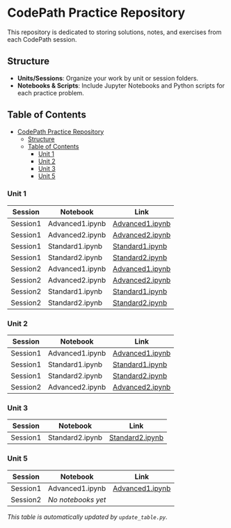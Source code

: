 # CodePath Practice Repository

This repository is dedicated to storing solutions, notes, and exercises from each CodePath session.

## Structure

- **Units/Sessions**: Organize your work by unit or session folders.
- **Notebooks & Scripts**: Include Jupyter Notebooks and Python scripts for each practice problem.

## Table of Contents

- [CodePath Practice Repository](#codepath-practice-repository)
  - [Structure](#structure)
  - [Table of Contents](#table-of-contents)
    - [Unit 1](#unit-1)
    - [Unit 2](#unit-2)
    - [Unit 3](#unit-3)
    - [Unit 5](#unit-5)

### Unit 1

| Session | Notebook | Link |
|---------|----------|------|
| Session1 | Advanced1.ipynb | [Advanced1.ipynb](Unit%201/Session1/Advanced1.ipynb) |
| Session1 | Advanced2.ipynb | [Advanced2.ipynb](Unit%201/Session1/Advanced2.ipynb) |
| Session1 | Standard1.ipynb | [Standard1.ipynb](Unit%201/Session1/Standard1.ipynb) |
| Session1 | Standard2.ipynb | [Standard2.ipynb](Unit%201/Session1/Standard2.ipynb) |
| Session2 | Advanced1.ipynb | [Advanced1.ipynb](Unit%201/Session2/Advanced1.ipynb) |
| Session2 | Advanced2.ipynb | [Advanced2.ipynb](Unit%201/Session2/Advanced2.ipynb) |
| Session2 | Standard1.ipynb | [Standard1.ipynb](Unit%201/Session2/Standard1.ipynb) |
| Session2 | Standard2.ipynb | [Standard2.ipynb](Unit%201/Session2/Standard2.ipynb) |

### Unit 2

| Session | Notebook | Link |
|---------|----------|------|
| Session1 | Advanced1.ipynb | [Advanced1.ipynb](Unit%202/Session1/Advanced1.ipynb) |
| Session1 | Standard1.ipynb | [Standard1.ipynb](Unit%202/Session1/Standard1.ipynb) |
| Session1 | Standard2.ipynb | [Standard2.ipynb](Unit%202/Session1/Standard2.ipynb) |
| Session2 | Advanced2.ipynb | [Advanced2.ipynb](Unit%202/Session2/Advanced2.ipynb) |

### Unit 3

| Session | Notebook | Link |
|---------|----------|------|
| Session1 | Standard2.ipynb | [Standard2.ipynb](Unit%203/Session1/Standard2.ipynb) |

### Unit 5

| Session | Notebook | Link |
|---------|----------|------|
| Session1 | Advanced1.ipynb | [Advanced1.ipynb](Unit%205/Session1/Advanced1.ipynb) |
| Session2 | *No notebooks yet* | |

*This table is automatically updated by `update_table.py`.*
